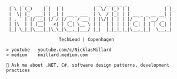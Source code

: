 ```
  _   _ _      _    _             __  __ _ _ _               _ 
 | \ | (_)    | |  | |           |  \/  (_) | |             | |
 |  \| |_  ___| | _| | __ _ ___  | \  / |_| | | __ _ _ __ __| |
 | . ` | |/ __| |/ / |/ _` / __| | |\/| | | | |/ _` | '__/ _` |
 | |\  | | (__|   <| | (_| \__ \ | |  | | | | | (_| | | | (_| |
 |_| \_|_|\___|_|\_\_|\__,_|___/ |_|  |_|_|_|_|\__,_|_|  \__,_|
           
                    TechLead | Copenhagen

> youtube   youtube.com/c/NicklasMillard
> medium    nmillard.medium.com

💬 Ask me about .NET, C#, software design patterns, development practices

```
<!--
**NMillard/NMillard** is a ✨ _special_ ✨ repository because its `README.md` (this file) appears on your GitHub profile.

Here are some ideas to get you started:

- 🔭 I’m currently working on ...
- 🌱 I’m currently learning ...
- 👯 I’m looking to collaborate on ...
- 🤔 I’m looking for help with ...
- 💬 Ask me about ...
- 📫 How to reach me: ...
- 😄 Pronouns: ...
- ⚡ Fun fact: ...
-->

